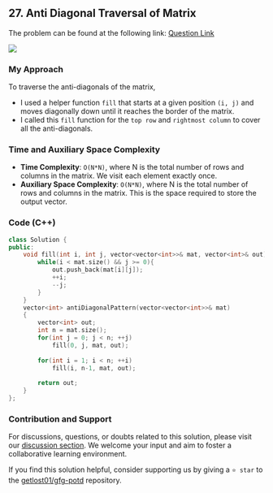 ## 27. Anti Diagonal Traversal of Matrix
The problem can be found at the following link: [Question Link](https://www.geeksforgeeks.org/problems/print-diagonally1623/1)

![](https://badgen.net/badge/Level/Medium/yellow)

### My Approach
To traverse the anti-diagonals of the matrix, 
- I used a helper function `fill` that starts at a given position `(i, j)` and moves diagonally down until it reaches the border of the matrix.
- I called this `fill` function for the `top row` and `rightmost column` to cover all the anti-diagonals.

### Time and Auxiliary Space Complexity

- **Time Complexity**: `O(N*N)`, where N is the total number of rows and columns in the matrix. We visit each element exactly once.
- **Auxiliary Space Complexity**: `O(N*N)`, where N is the total number of rows and columns in the matrix. This is the space required to store the output vector.

### Code (C++)
```cpp
class Solution {
public:
    void fill(int i, int j, vector<vector<int>>& mat, vector<int>& out){
        while(i < mat.size() && j >= 0){
            out.push_back(mat[i][j]);
            ++i;
            --j;
        }
    }
    vector<int> antiDiagonalPattern(vector<vector<int>>& mat) 
    {
        vector<int> out;
        int n = mat.size();
        for(int j = 0; j < n; ++j)
            fill(0, j, mat, out);
        
        for(int i = 1; i < n; ++i)
            fill(i, n-1, mat, out);
        
        return out;
    }
};
```

### Contribution and Support

For discussions, questions, or doubts related to this solution, please visit our [discussion section](https://github.com/getlost01/gfg-potd/discussions). We welcome your input and aim to foster a collaborative learning environment.

If you find this solution helpful, consider supporting us by giving a `⭐ star` to the [getlost01/gfg-potd](https://github.com/getlost01/gfg-potd) repository.